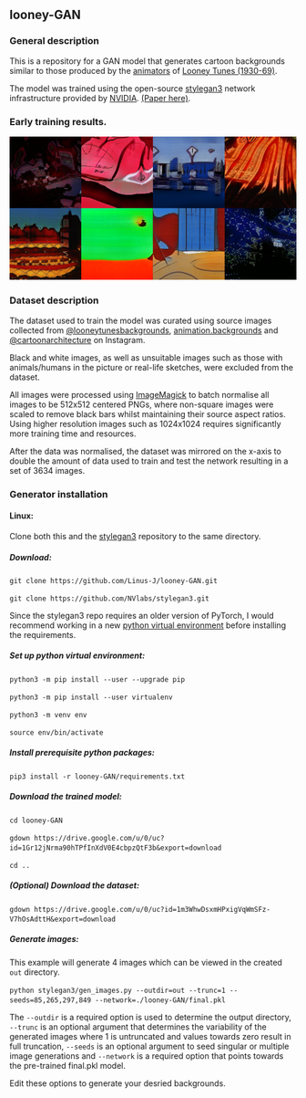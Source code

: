 
## looney-GAN

### General description
This is a repository for a GAN model that generates cartoon backgrounds similar to those produced by the [animators](https://looneytunes.fandom.com/wiki/Category:Cartoons_by_background_artist) of [Looney Tunes (1930-69)](https://en.wikipedia.org/wiki/Looney_Tunes).

The model was trained using the open-source [stylegan3](https://github.com/NVlabs/stylegan3) network infrastructure provided by [NVIDIA](https://github.com/NVlabs). [(Paper here)](https://nvlabs-fi-cdn.nvidia.com/stylegan3/stylegan3-paper.pdf).
### Early training results.

![Original](https://github.com/Linus-J/repo-images/blob/main/looney-GAN/early.png)


### Dataset description
The dataset used to train the model was curated using source images collected from [@looneytunesbackgrounds](https://www.instagram.com/looneytunesbackgrounds/), [animation.backgrounds](https://www.instagram.com/animation.backgrounds/) and [@cartoonarchitecture](https://www.instagram.com/cartoonarchitecture/) on Instagram. 

Black and white images, as well as unsuitable images such as those with animals/humans in the picture or real-life sketches, were excluded from the dataset.

All images were processed using [ImageMagick](https://imagemagick.org/)  to batch normalise all images to be 512x512 centered PNGs, where non-square images were scaled to remove black bars whilst maintaining their source aspect ratios. Using higher resolution images such as 1024x1024 requires significantly more training time and resources.

After the data was normalised, the dataset was mirrored on the x-axis to double the amount of data used to train and test the network resulting in a set of 3634 images.

### Generator installation
#### Linux:
Clone both this and the [stylegan3](https://github.com/NVlabs/stylegan3) repository to the same directory.
##### Download:

`git clone https://github.com/Linus-J/looney-GAN.git`

`git clone https://github.com/NVlabs/stylegan3.git`

Since the stylegan3 repo requires an older version of PyTorch, I would recommend working in a new [python virtual environment](https://packaging.python.org/en/latest/guides/installing-using-pip-and-virtual-environments/) before installing the requirements.
##### Set up python virtual environment:
`python3 -m pip install --user --upgrade pip`

`python3 -m pip install --user virtualenv`

`python3 -m venv env`

`source env/bin/activate`

##### Install prerequisite python packages:
`pip3 install -r looney-GAN/requirements.txt`

##### Download the trained model:
`cd looney-GAN`

`gdown https://drive.google.com/u/0/uc?id=1Gr12jNrma90hTPfInXdV0E4cbpzQtF3b&export=download`

`cd ..`

##### (Optional) Download the dataset:
`gdown https://drive.google.com/u/0/uc?id=1m3WhwDsxmHPxigVqWmSFz-V7hOsAdttH&export=download`

##### Generate images:
This example will generate 4 images which can be viewed in the created `out` directory. 

`python stylegan3/gen_images.py --outdir=out --trunc=1 --seeds=85,265,297,849 --network=./looney-GAN/final.pkl`
    
The `--outdir` is a required option is used to determine the output directory, `--trunc` is an optional argument that determines the variability of the generated images where 1 is untruncated and values towards zero result in full truncation, `--seeds` is an optional argument to seed singular or multiple image generations and `--network` is a required option that points towards the pre-trained final.pkl model.

Edit these options to generate your desried backgrounds.
